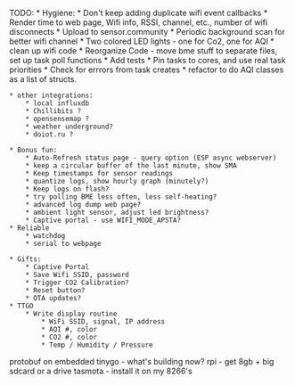 TODO:
    * Hygiene:
        * Don't keep adding duplicate wifi event callbacks
        * Render time to web page, Wifi info, RSSI, channel, etc., number of wifi disconnects
        * Upload to sensor.community
        * Periodic background scan for better wifi channel
        * Two colored LED lights - one for Co2, one for AQI
        * clean up wifi code
        * Reorganize Code - move bme stuff to separate files, set up task poll functions
        * Add tests
        * Pin tasks to cores, and use real task priorities
        * Check for errrors from task creates
        * refactor to do AQI classes as a list of structs.

    * other integrations:
        * local influxdb
        * Chillibits ?
        * opensensemap ?
        * weather underground?
        * doiot.ru ?

    * Bonus fun:
        * Auto-Refresh status page - query option (ESP async webserver)
        * keep a circular buffer of the last minute, show SMA
        * Keep timestamps for sensor readings
        * quantize logs, show hourly graph (minutely?)
        * Keep logs on flash?
        * try polling BME less often, less self-heating?
        * advanced log dump web page?
        * ambient light sensor, adjust led brightness?
        * Captive portal - use WIFI_MODE_APSTA?
    * Reliable
        * watchdog
        * serial to webpage

    * Gifts:
        * Captive Portal
        * Save Wifi SSID, password
        * Trigger CO2 Calibration?
        * Reset button?
        * OTA updates?
    * TTGO
        * Write display routine
            * WiFi SSID, signal, IP address
            * AQI #, color
            * CO2 #, color
            * Temp / Humidity / Pressure
    
  
protobuf on embedded
tinygo - what's building now?
rpi - get 8gb + big sdcard or a drive
tasmota - install it on my 8266's
